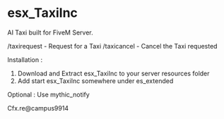 # esx_TaxiInc

AI Taxi built for FiveM Server.

/taxirequest - Request for a Taxi
/taxicancel  - Cancel the Taxi requested

Installation :
1) Download and Extract esx_TaxiInc to your server resources folder
2) Add start esx_TaxiInc somewhere under es_extended

Optional : Use mythic_notify

Cfx.re@campus9914
